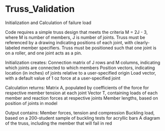 # Truss_Validation
Initialization and Calculation of failure load

Code requires a simple truss design that meets the criteria M = 2J - 3, where M is number of members, J is number of joints. Truss must be referenced by a drawing indicating positions of each joint, with clearly-labeled member specifiers. Truss must be positioned such that one joint is on a roller, and one joint acts as a pin.

Initialization creates: 
Connection matrix of J rows and M columns, indicating which joints are connected to which members
Position vectors, indicating location (in inches) of joints relative to a user-specified origin
Load vector, with a default value of 1 oz force at a user-specified joint

Calculation returns:
Matrix A, populated by coefficients of the force for respective member tension at each joint
Vector T, containing loads of each member and reaction forces at respective joints
Member lengths, based on position of joints in model

Output contains:
Member forces, tension and compression
Buckling load, based on a 200-student sample of buckling tests for acryllic bars
A diagram of the truss, including the member that will fail in red
